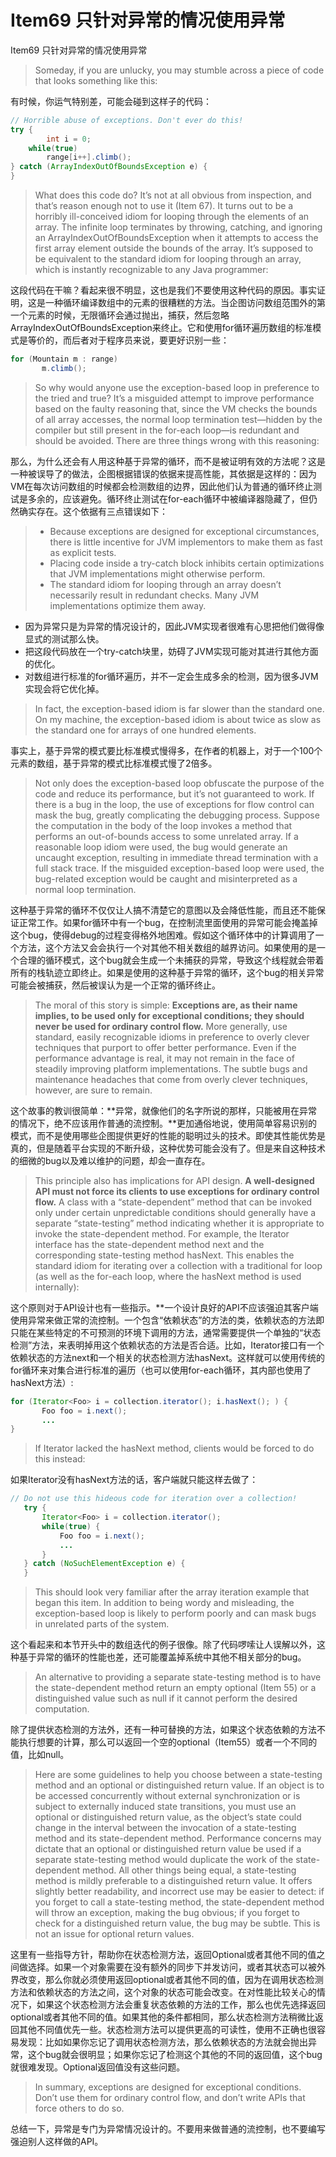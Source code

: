 # Item69 只针对异常的情况使用异常

Item69 只针对异常的情况使用异常

> Someday, if you are unlucky, you may stumble across a piece of code that looks something like this:

有时候，你运气特别差，可能会碰到这样子的代码：

```java
// Horrible abuse of exceptions. Don't ever do this!
try {
		int i = 0;
    while(true)
        range[i++].climb();
} catch (ArrayIndexOutOfBoundsException e) {
}
```

> What does this code do? It’s not at all obvious from inspection, and that’s reason enough not to use it (Item 67). It turns out to be a horribly ill-conceived idiom for looping through the elements of an array. The infinite loop terminates by throwing, catching, and ignoring an ArrayIndexOutOfBoundsException when it attempts to access the first array element outside the bounds of the array. It’s supposed to be equivalent to the standard idiom for looping through an array, which is instantly recognizable to any Java programmer:

这段代码在干嘛？看起来很不明显，这也是我们不要使用这种代码的原因。事实证明，这是一种循环编译数组中的元素的很糟糕的方法。当企图访问数组范围外的第一个元素的时候，无限循环会通过抛出，捕获，然后忽略ArrayIndexOutOfBoundsException来终止。它和使用for循环遍历数组的标准模式是等价的，而后者对于程序员来说，要更好识别一些：

```java
for (Mountain m : range)
       m.climb();
```

> So why would anyone use the exception-based loop in preference to the tried and true? It’s a misguided attempt to improve performance based on the faulty reasoning that, since the VM checks the bounds of all array accesses, the normal loop termination test—hidden by the compiler but still present in the for-each loop—is redundant and should be avoided. There are three things wrong with this reasoning:

那么，为什么还会有人用这种基于异常的循环，而不是被证明有效的方法呢？这是一种被误导了的做法，企图根据错误的依据来提高性能，其依据是这样的：因为VM在每次访问数组的时候都会检测数组的边界，因此他们认为普通的循环终止测试是多余的，应该避免。循环终止测试在for-each循环中被编译器隐藏了，但仍然确实存在。这个依据有三点错误如下：

> * Because exceptions are designed for exceptional circumstances, there is little incentive for JVM implementors to make them as fast as explicit tests.
> * Placing code inside a try-catch block inhibits certain optimizations that JVM implementations might otherwise perform.
> * The standard idiom for looping through an array doesn’t necessarily result in redundant checks. Many JVM implementations optimize them away.

* 因为异常只是为异常的情况设计的，因此JVM实现者很难有心思把他们做得像显式的测试那么快。
* 把这段代码放在一个try-catch块里，妨碍了JVM实现可能对其进行其他方面的优化。
* 对数组进行标准的for循环遍历，并不一定会生成多余的检测，因为很多JVM实现会将它优化掉。

> In fact, the exception-based idiom is far slower than the standard one. On my machine, the exception-based idiom is about twice as slow as the standard one for arrays of one hundred elements.

事实上，基于异常的模式要比标准模式慢得多，在作者的机器上，对于一个100个元素的数组，基于异常的模式比标准模式慢了2倍多。

> Not only does the exception-based loop obfuscate the purpose of the code and reduce its performance, but it’s not guaranteed to work. If there is a bug in the loop, the use of exceptions for flow control can mask the bug, greatly complicating the debugging process. Suppose the computation in the body of the loop invokes a method that performs an out-of-bounds access to some unrelated array. If a reasonable loop idiom were used, the bug would generate an uncaught exception, resulting in immediate thread termination with a full stack trace. If the misguided exception-based loop were used, the bug-related exception would be caught and misinterpreted as a normal loop termination.

这种基于异常的循环不仅仅让人搞不清楚它的意图以及会降低性能，而且还不能保证正常工作。如果for循环中有一个bug，在控制流里面使用的异常可能会掩盖掉这个bug，使得debug的过程变得格外地困难。假如这个循环体中的计算调用了一个方法，这个方法又会会执行一个对其他不相关数组的越界访问。如果使用的是一个合理的循环模式，这个bug就会生成一个未捕获的异常，导致这个线程就会带着所有的栈轨迹立即终止。如果是使用的这种基于异常的循环，这个bug的相关异常可能会被捕获，然后被误认为是一个正常的循环终止。

> The moral of this story is simple: **Exceptions are, as their name implies, to be used only for exceptional conditions; they should never be used for ordinary control flow.** More generally, use standard, easily recognizable idioms in preference to overly clever techniques that purport to offer better performance. Even if the performance advantage is real, it may not remain in the face of steadily improving platform implementations. The subtle bugs and maintenance headaches that come from overly clever techniques, however, are sure to remain.

这个故事的教训很简单：\*\*异常，就像他们的名字所说的那样，只能被用在异常的情况下，绝不应该用作普通的流控制。\*\*更加通俗地说，使用简单容易识别的模式，而不是使用哪些企图提供更好的性能的聪明过头的技术。即使其性能优势是真的，但是随着平台实现的不断升级，这种优势可能会没有了。但是来自这种技术的细微的bug以及难以维护的问题，却会一直存在。

> This principle also has implications for API design. **A well-designed API must not force its clients to use exceptions for ordinary control flow.** A class with a “state-dependent” method that can be invoked only under certain unpredictable conditions should generally have a separate “state-testing” method indicating whether it is appropriate to invoke the state-dependent method. For example, the Iterator interface has the state-dependent method next and the corresponding state-testing method hasNext. This enables the standard idiom for iterating over a collection with a traditional for loop (as well as the for-each loop, where the hasNext method is used internally):

这个原则对于API设计也有一些指示。\*\*一个设计良好的API不应该强迫其客户端使用异常来做正常的流控制。一个包含“依赖状态”的方法的类，依赖状态的方法即只能在某些特定的不可预测的环境下调用的方法，通常需要提供一个单独的“状态检测”方法，来表明掉用这个依赖状态的方法是否合适。比如，Iterator接口有一个依赖状态的方法next和一个相关的状态检测方法hasNext。这样就可以使用传统的for循环来对集合进行标准的遍历（也可以使用for-each循环，其内部也使用了hasNext方法）:

```java
for (Iterator<Foo> i = collection.iterator(); i.hasNext(); ) {
       Foo foo = i.next();
       ...
}
```

> If Iterator lacked the hasNext method, clients would be forced to do this instead:

如果Iterator没有hasNext方法的话，客户端就只能这样去做了：

```java
// Do not use this hideous code for iteration over a collection!
   try {
       Iterator<Foo> i = collection.iterator();
       while(true) {
           Foo foo = i.next();
           ... 
       }
   } catch (NoSuchElementException e) {
   }
```

> This should look very familiar after the array iteration example that began this item. In addition to being wordy and misleading, the exception-based loop is likely to perform poorly and can mask bugs in unrelated parts of the system.

这个看起来和本节开头中的数组迭代的例子很像。除了代码啰嗦让人误解以外，这种基于异常的循环的性能也差，还可能覆盖掉系统中其他不相关部分的bug。

> An alternative to providing a separate state-testing method is to have the state-dependent method return an empty optional (Item 55) or a distinguished value such as null if it cannot perform the desired computation.

除了提供状态检测的方法外，还有一种可替换的方法，如果这个状态依赖的方法不能执行想要的计算，那么可以返回一个空的optional（Item55）或者一个不同的值，比如null。

> Here are some guidelines to help you choose between a state-testing method and an optional or distinguished return value. If an object is to be accessed concurrently without external synchronization or is subject to externally induced state transitions, you must use an optional or distinguished return value, as the object’s state could change in the interval between the invocation of a state-testing method and its state-dependent method. Performance concerns may dictate that an optional or distinguished return value be used if a separate state-testing method would duplicate the work of the state-dependent method. All other things being equal, a state-testing method is mildly preferable to a distinguished return value. It offers slightly better readability, and incorrect use may be easier to detect: if you forget to call a state-testing method, the state-dependent method will throw an exception, making the bug obvious; if you forget to check for a distinguished return value, the bug may be subtle. This is not an issue for optional return values.

这里有一些指导方针，帮助你在状态检测方法，返回Optional或者其他不同的值之间做选择。如果一个对象需要在没有额外的同步下并发访问，或者其状态可以被外界改变，那么你就必须使用返回optional或者其他不同的值，因为在调用状态检测方法和依赖状态的方法之间，这个对象的状态可能会改变。在对性能比较关心的情况下，如果这个状态检测方法会重复状态依赖的方法的工作，那么也优先选择返回optional或者其他不同的值。如果其他的条件都相同，那么状态检测方法稍微比返回其他不同值优先一些。状态检测方法可以提供更高的可读性，使用不正确也很容易发现：比如如果你忘记了调用状态检测方法，那么依赖状态的方法就会抛出异常，这个bug就会很明显；如果你忘记了检测这个其他的不同的返回值，这个bug就很难发现。Optional返回值没有这些问题。

> In summary, exceptions are designed for exceptional conditions. Don’t use them for ordinary control flow, and don’t write APIs that force others to do so.

总结一下，异常是专门为异常情况设计的。不要用来做普通的流控制，也不要编写强迫别人这样做的API。
